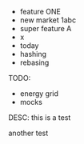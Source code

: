 - feature ONE
- new market 1abc
- super feature A
- x
- today
- hashing
- rebasing



TODO:
- energy grid
- mocks


DESC:
this is a test

another test